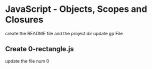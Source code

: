 # JavaScript - Objects, Scopes and Closures
create the README file and the project dir
update gp File
## Create 0-rectangle.js
update the file num 0
